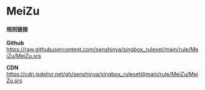# MeiZu

#### 规则链接

**Github**
https://raw.githubusercontent.com/senshinya/singbox_ruleset/main/rule/MeiZu/MeiZu.srs

**CDN**
https://cdn.jsdelivr.net/gh/senshinya/singbox_ruleset@main/rule/MeiZu/MeiZu.srs